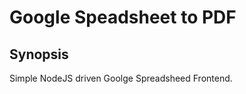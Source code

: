 Google Speadsheet to PDF
========================

Synopsis
---
Simple NodeJS driven Goolge Spreadsheed Frontend.





